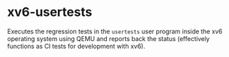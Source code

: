 # xv6-usertests

Executes the regression tests in the `usertests` user program inside the xv6 operating system using QEMU and reports back the status (effectively functions as CI tests for development with xv6).
